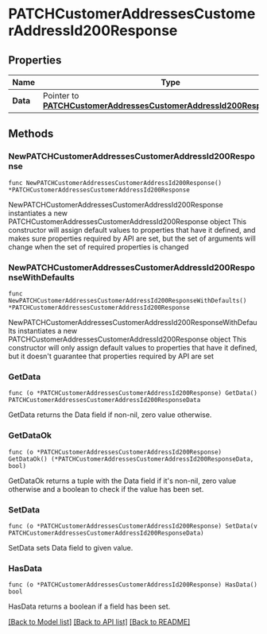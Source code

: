# PATCHCustomerAddressesCustomerAddressId200Response

## Properties

Name | Type | Description | Notes
------------ | ------------- | ------------- | -------------
**Data** | Pointer to [**PATCHCustomerAddressesCustomerAddressId200ResponseData**](PATCHCustomerAddressesCustomerAddressId200ResponseData.md) |  | [optional] 

## Methods

### NewPATCHCustomerAddressesCustomerAddressId200Response

`func NewPATCHCustomerAddressesCustomerAddressId200Response() *PATCHCustomerAddressesCustomerAddressId200Response`

NewPATCHCustomerAddressesCustomerAddressId200Response instantiates a new PATCHCustomerAddressesCustomerAddressId200Response object
This constructor will assign default values to properties that have it defined,
and makes sure properties required by API are set, but the set of arguments
will change when the set of required properties is changed

### NewPATCHCustomerAddressesCustomerAddressId200ResponseWithDefaults

`func NewPATCHCustomerAddressesCustomerAddressId200ResponseWithDefaults() *PATCHCustomerAddressesCustomerAddressId200Response`

NewPATCHCustomerAddressesCustomerAddressId200ResponseWithDefaults instantiates a new PATCHCustomerAddressesCustomerAddressId200Response object
This constructor will only assign default values to properties that have it defined,
but it doesn't guarantee that properties required by API are set

### GetData

`func (o *PATCHCustomerAddressesCustomerAddressId200Response) GetData() PATCHCustomerAddressesCustomerAddressId200ResponseData`

GetData returns the Data field if non-nil, zero value otherwise.

### GetDataOk

`func (o *PATCHCustomerAddressesCustomerAddressId200Response) GetDataOk() (*PATCHCustomerAddressesCustomerAddressId200ResponseData, bool)`

GetDataOk returns a tuple with the Data field if it's non-nil, zero value otherwise
and a boolean to check if the value has been set.

### SetData

`func (o *PATCHCustomerAddressesCustomerAddressId200Response) SetData(v PATCHCustomerAddressesCustomerAddressId200ResponseData)`

SetData sets Data field to given value.

### HasData

`func (o *PATCHCustomerAddressesCustomerAddressId200Response) HasData() bool`

HasData returns a boolean if a field has been set.


[[Back to Model list]](../README.md#documentation-for-models) [[Back to API list]](../README.md#documentation-for-api-endpoints) [[Back to README]](../README.md)


